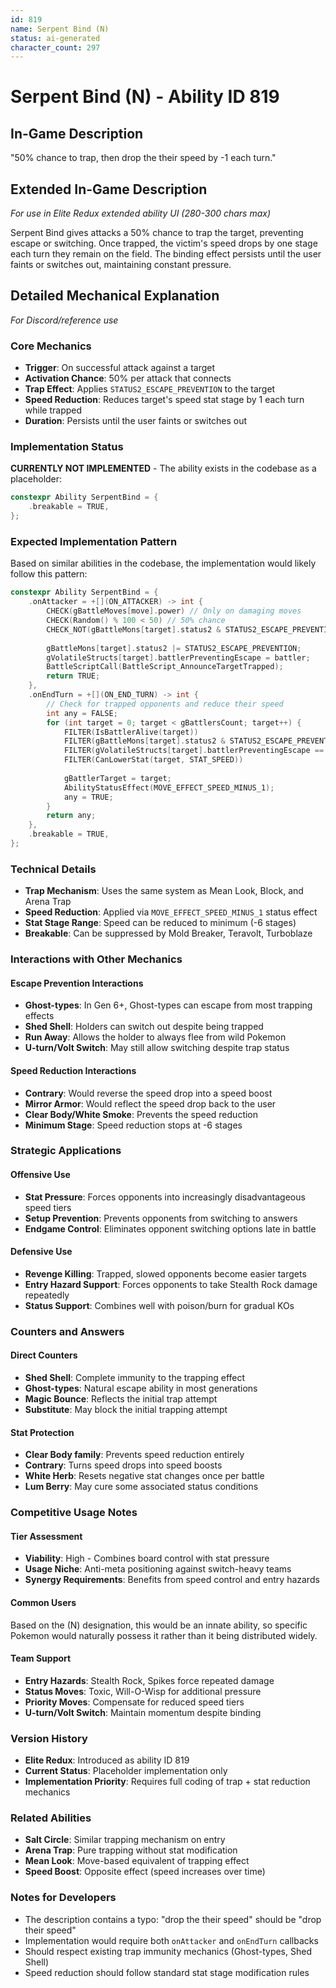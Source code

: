 ```yaml
---
id: 819
name: Serpent Bind (N)
status: ai-generated
character_count: 297
---
```


# Serpent Bind (N) - Ability ID 819

## In-Game Description
"50% chance to trap, then drop the their speed by -1 each turn."

## Extended In-Game Description
*For use in Elite Redux extended ability UI (280-300 chars max)*

Serpent Bind gives attacks a 50% chance to trap the target, preventing escape or switching. Once trapped, the victim's speed drops by one stage each turn they remain on the field. The binding effect persists until the user faints or switches out, maintaining constant pressure.

## Detailed Mechanical Explanation
*For Discord/reference use*

### Core Mechanics
- **Trigger**: On successful attack against a target
- **Activation Chance**: 50% per attack that connects
- **Trap Effect**: Applies `STATUS2_ESCAPE_PREVENTION` to the target
- **Speed Reduction**: Reduces target's speed stat stage by 1 each turn while trapped
- **Duration**: Persists until the user faints or switches out

### Implementation Status
**CURRENTLY NOT IMPLEMENTED** - The ability exists in the codebase as a placeholder:
```cpp
constexpr Ability SerpentBind = {
    .breakable = TRUE,
};
```

### Expected Implementation Pattern
Based on similar abilities in the codebase, the implementation would likely follow this pattern:

```cpp
constexpr Ability SerpentBind = {
    .onAttacker = +[](ON_ATTACKER) -> int {
        CHECK(gBattleMoves[move].power) // Only on damaging moves
        CHECK(Random() % 100 < 50) // 50% chance
        CHECK_NOT(gBattleMons[target].status2 & STATUS2_ESCAPE_PREVENTION) // Not already trapped
        
        gBattleMons[target].status2 |= STATUS2_ESCAPE_PREVENTION;
        gVolatileStructs[target].battlerPreventingEscape = battler;
        BattleScriptCall(BattleScript_AnnounceTargetTrapped);
        return TRUE;
    },
    .onEndTurn = +[](ON_END_TURN) -> int {
        // Check for trapped opponents and reduce their speed
        int any = FALSE;
        for (int target = 0; target < gBattlersCount; target++) {
            FILTER(IsBattlerAlive(target))
            FILTER(gBattleMons[target].status2 & STATUS2_ESCAPE_PREVENTION)
            FILTER(gVolatileStructs[target].battlerPreventingEscape == battler)
            FILTER(CanLowerStat(target, STAT_SPEED))
            
            gBattlerTarget = target;
            AbilityStatusEffect(MOVE_EFFECT_SPEED_MINUS_1);
            any = TRUE;
        }
        return any;
    },
    .breakable = TRUE,
};
```

### Technical Details
- **Trap Mechanism**: Uses the same system as Mean Look, Block, and Arena Trap
- **Speed Reduction**: Applied via `MOVE_EFFECT_SPEED_MINUS_1` status effect
- **Stat Stage Range**: Speed can be reduced to minimum (-6 stages)
- **Breakable**: Can be suppressed by Mold Breaker, Teravolt, Turboblaze

### Interactions with Other Mechanics

#### Escape Prevention Interactions
- **Ghost-types**: In Gen 6+, Ghost-types can escape from most trapping effects
- **Shed Shell**: Holders can switch out despite being trapped
- **Run Away**: Allows the holder to always flee from wild Pokemon
- **U-turn/Volt Switch**: May still allow switching despite trap status

#### Speed Reduction Interactions
- **Contrary**: Would reverse the speed drop into a speed boost
- **Mirror Armor**: Would reflect the speed drop back to the user
- **Clear Body/White Smoke**: Prevents the speed reduction
- **Minimum Stage**: Speed reduction stops at -6 stages

### Strategic Applications

#### Offensive Use
- **Stat Pressure**: Forces opponents into increasingly disadvantageous speed tiers
- **Setup Prevention**: Prevents opponents from switching to answers
- **Endgame Control**: Eliminates opponent switching options late in battle

#### Defensive Use
- **Revenge Killing**: Trapped, slowed opponents become easier targets
- **Entry Hazard Support**: Forces opponents to take Stealth Rock damage repeatedly
- **Status Support**: Combines well with poison/burn for gradual KOs

### Counters and Answers

#### Direct Counters
- **Shed Shell**: Complete immunity to the trapping effect
- **Ghost-types**: Natural escape ability in most generations
- **Magic Bounce**: Reflects the initial trap attempt
- **Substitute**: May block the initial trapping attempt

#### Stat Protection
- **Clear Body family**: Prevents speed reduction entirely
- **Contrary**: Turns speed drops into speed boosts
- **White Herb**: Resets negative stat changes once per battle
- **Lum Berry**: May cure some associated status conditions

### Competitive Usage Notes

#### Tier Assessment
- **Viability**: High - Combines board control with stat pressure
- **Usage Niche**: Anti-meta positioning against switch-heavy teams
- **Synergy Requirements**: Benefits from speed control and entry hazards

#### Common Users
Based on the (N) designation, this would be an innate ability, so specific Pokemon would naturally possess it rather than it being distributed widely.

#### Team Support
- **Entry Hazards**: Stealth Rock, Spikes force repeated damage
- **Status Moves**: Toxic, Will-O-Wisp for additional pressure
- **Priority Moves**: Compensate for reduced speed tiers
- **U-turn/Volt Switch**: Maintain momentum despite binding

### Version History
- **Elite Redux**: Introduced as ability ID 819
- **Current Status**: Placeholder implementation only
- **Implementation Priority**: Requires full coding of trap + stat reduction mechanics

### Related Abilities
- **Salt Circle**: Similar trapping mechanism on entry
- **Arena Trap**: Pure trapping without stat modification
- **Mean Look**: Move-based equivalent of trapping effect
- **Speed Boost**: Opposite effect (speed increases over time)

### Notes for Developers
- The description contains a typo: "drop the their speed" should be "drop their speed"
- Implementation would require both `onAttacker` and `onEndTurn` callbacks
- Should respect existing trap immunity mechanics (Ghost-types, Shed Shell)
- Speed reduction should follow standard stat stage modification rules